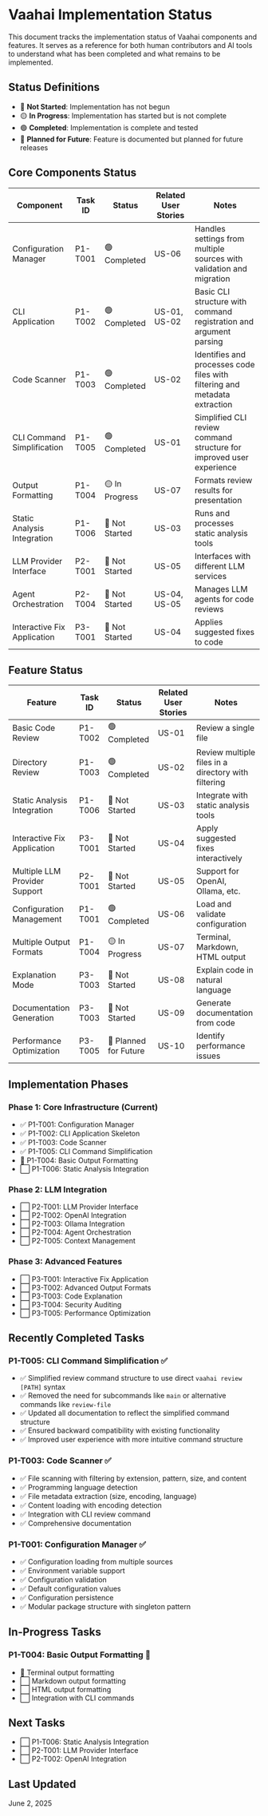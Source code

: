 # Vaahai Implementation Status

This document tracks the implementation status of Vaahai components and features. It serves as a reference for both human contributors and AI tools to understand what has been completed and what remains to be implemented.

## Status Definitions

- 🔴 **Not Started**: Implementation has not begun
- 🟡 **In Progress**: Implementation has started but is not complete
- 🟢 **Completed**: Implementation is complete and tested
- 🔵 **Planned for Future**: Feature is documented but planned for future releases

## Core Components Status

| Component | Task ID | Status | Related User Stories | Notes |
|-----------|---------|--------|----------------------|-------|
| Configuration Manager | P1-T001 | 🟢 Completed | US-06 | Handles settings from multiple sources with validation and migration |
| CLI Application | P1-T002 | 🟢 Completed | US-01, US-02 | Basic CLI structure with command registration and argument parsing |
| Code Scanner | P1-T003 | 🟢 Completed | US-02 | Identifies and processes code files with filtering and metadata extraction |
| CLI Command Simplification | P1-T005 | 🟢 Completed | US-01 | Simplified CLI review command structure for improved user experience |
| Output Formatting | P1-T004 | 🟡 In Progress | US-07 | Formats review results for presentation |
| Static Analysis Integration | P1-T006 | 🔴 Not Started | US-03 | Runs and processes static analysis tools |
| LLM Provider Interface | P2-T001 | 🔴 Not Started | US-05 | Interfaces with different LLM services |
| Agent Orchestration | P2-T004 | 🔴 Not Started | US-04, US-05 | Manages LLM agents for code reviews |
| Interactive Fix Application | P3-T001 | 🔴 Not Started | US-04 | Applies suggested fixes to code |

## Feature Status

| Feature | Task ID | Status | Related User Stories | Notes |
|---------|---------|--------|----------------------|-------|
| Basic Code Review | P1-T002 | 🟢 Completed | US-01 | Review a single file |
| Directory Review | P1-T003 | 🟢 Completed | US-02 | Review multiple files in a directory with filtering |
| Static Analysis Integration | P1-T006 | 🔴 Not Started | US-03 | Integrate with static analysis tools |
| Interactive Fix Application | P3-T001 | 🔴 Not Started | US-04 | Apply suggested fixes interactively |
| Multiple LLM Provider Support | P2-T001 | 🔴 Not Started | US-05 | Support for OpenAI, Ollama, etc. |
| Configuration Management | P1-T001 | 🟢 Completed | US-06 | Load and validate configuration |
| Multiple Output Formats | P1-T004 | 🟡 In Progress | US-07 | Terminal, Markdown, HTML output |
| Explanation Mode | P3-T003 | 🔴 Not Started | US-08 | Explain code in natural language |
| Documentation Generation | P3-T003 | 🔴 Not Started | US-09 | Generate documentation from code |
| Performance Optimization | P3-T005 | 🔵 Planned for Future | US-10 | Identify performance issues |

## Implementation Phases

### Phase 1: Core Infrastructure (Current)
- ✅ P1-T001: Configuration Manager
- ✅ P1-T002: CLI Application Skeleton
- ✅ P1-T003: Code Scanner
- ✅ P1-T005: CLI Command Simplification
- 🔄 P1-T004: Basic Output Formatting
- ⬜ P1-T006: Static Analysis Integration

### Phase 2: LLM Integration
- ⬜ P2-T001: LLM Provider Interface
- ⬜ P2-T002: OpenAI Integration
- ⬜ P2-T003: Ollama Integration
- ⬜ P2-T004: Agent Orchestration
- ⬜ P2-T005: Context Management

### Phase 3: Advanced Features
- ⬜ P3-T001: Interactive Fix Application
- ⬜ P3-T002: Advanced Output Formats
- ⬜ P3-T003: Code Explanation
- ⬜ P3-T004: Security Auditing
- ⬜ P3-T005: Performance Optimization

## Recently Completed Tasks

### P1-T005: CLI Command Simplification ✅
- ✅ Simplified review command structure to use direct `vaahai review [PATH]` syntax
- ✅ Removed the need for subcommands like `main` or alternative commands like `review-file`
- ✅ Updated all documentation to reflect the simplified command structure
- ✅ Ensured backward compatibility with existing functionality
- ✅ Improved user experience with more intuitive command structure

### P1-T003: Code Scanner ✅
- ✅ File scanning with filtering by extension, pattern, size, and content
- ✅ Programming language detection
- ✅ File metadata extraction (size, encoding, language)
- ✅ Content loading with encoding detection
- ✅ Integration with CLI review command
- ✅ Comprehensive documentation

### P1-T001: Configuration Manager ✅
- ✅ Configuration loading from multiple sources
- ✅ Environment variable support
- ✅ Configuration validation
- ✅ Default configuration values
- ✅ Configuration persistence
- ✅ Modular package structure with singleton pattern

## In-Progress Tasks

### P1-T004: Basic Output Formatting 🔄
- 🔄 Terminal output formatting
- ⬜ Markdown output formatting
- ⬜ HTML output formatting
- ⬜ Integration with CLI commands

## Next Tasks
- ⬜ P1-T006: Static Analysis Integration
- ⬜ P2-T001: LLM Provider Interface
- ⬜ P2-T002: OpenAI Integration

## Last Updated
June 2, 2025
